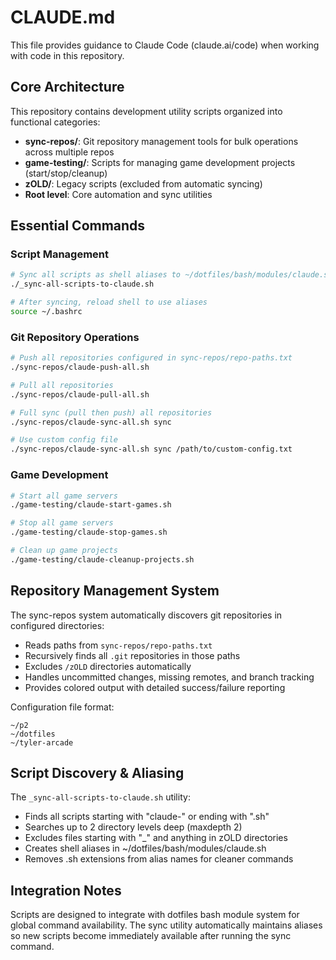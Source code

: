 # CLAUDE.md

This file provides guidance to Claude Code (claude.ai/code) when working with code in this repository.

## Core Architecture

This repository contains development utility scripts organized into functional categories:

- **sync-repos/**: Git repository management tools for bulk operations across multiple repos
- **game-testing/**: Scripts for managing game development projects (start/stop/cleanup)
- **zOLD/**: Legacy scripts (excluded from automatic syncing)
- **Root level**: Core automation and sync utilities

## Essential Commands

### Script Management
```bash
# Sync all scripts as shell aliases to ~/dotfiles/bash/modules/claude.sh
./_sync-all-scripts-to-claude.sh

# After syncing, reload shell to use aliases
source ~/.bashrc
```

### Git Repository Operations
```bash
# Push all repositories configured in sync-repos/repo-paths.txt
./sync-repos/claude-push-all.sh

# Pull all repositories
./sync-repos/claude-pull-all.sh

# Full sync (pull then push) all repositories
./sync-repos/claude-sync-all.sh sync

# Use custom config file
./sync-repos/claude-sync-all.sh sync /path/to/custom-config.txt
```

### Game Development
```bash
# Start all game servers
./game-testing/claude-start-games.sh

# Stop all game servers
./game-testing/claude-stop-games.sh

# Clean up game projects
./game-testing/claude-cleanup-projects.sh
```

## Repository Management System

The sync-repos system automatically discovers git repositories in configured directories:
- Reads paths from `sync-repos/repo-paths.txt`
- Recursively finds all `.git` repositories in those paths
- Excludes `/zOLD` directories automatically
- Handles uncommitted changes, missing remotes, and branch tracking
- Provides colored output with detailed success/failure reporting

Configuration file format:
```
~/p2
~/dotfiles
~/tyler-arcade
```

## Script Discovery & Aliasing

The `_sync-all-scripts-to-claude.sh` utility:
- Finds all scripts starting with "claude-" or ending with ".sh"
- Searches up to 2 directory levels deep (maxdepth 2)
- Excludes files starting with "_" and anything in zOLD directories
- Creates shell aliases in ~/dotfiles/bash/modules/claude.sh
- Removes .sh extensions from alias names for cleaner commands

## Integration Notes

Scripts are designed to integrate with dotfiles bash module system for global command availability. The sync utility automatically maintains aliases so new scripts become immediately available after running the sync command.